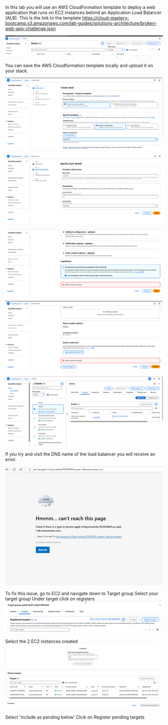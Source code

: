 In this lab you will use an AWS CloudFormation template to deploy a web application that runs on EC2 instances behind an Application Load Balancer (ALB).
This is the link to the template 
https://cloud-mastery-bootcamp.s3.amazonaws.com/lab-guides/solutions-architecture/broken-web-app-challenge.json

![alt text](Capture0.PNG)

You can save the AWS Cloudformation template locally and upload it on your stack.

![alt text](Capture1.PNG)

![alt text](Capture2.PNG)

![alt text](Capture3.PNG)

![alt text](Capture4.PNG)

![alt text](Capture5.PNG)

If you try and visit the DNS name of the load balancer you will receive an error.

![alt text](Capture.PNG)

To fix this issue, go to EC2 and navigate down to Target group
Select your target group 
Under target click on registers
![alt text](Capture6.PNG)

Select the 2 EC2 instances created
![alt text](Capture7.PNG)

Select 'include as pending below'
Clcik on Register pending targets 